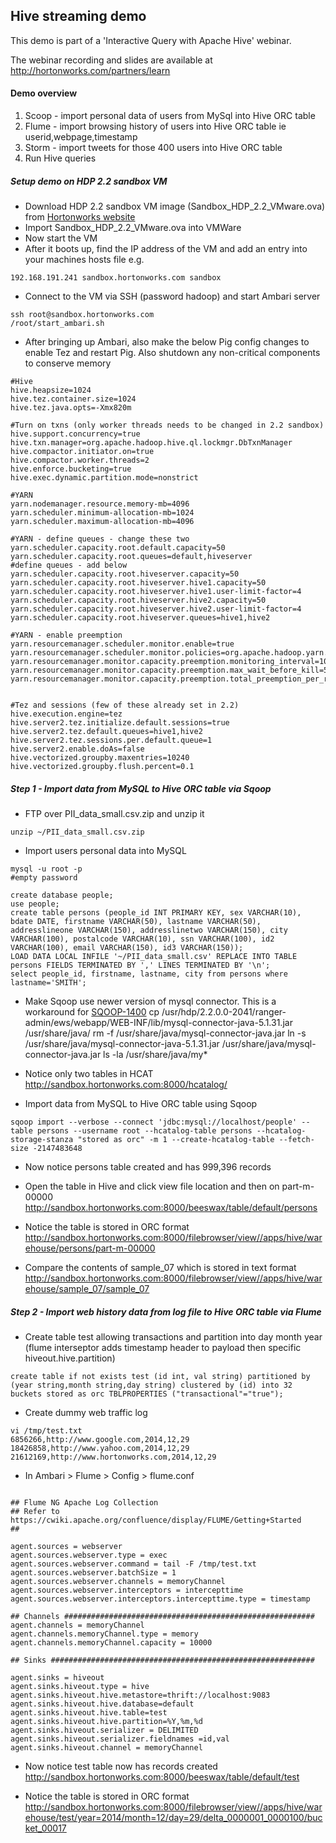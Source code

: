## Hive streaming demo
This demo is part of a 'Interactive Query with Apache Hive' webinar.

The webinar recording and slides are available at http://hortonworks.com/partners/learn

#### Demo overview

1. Scoop - import personal data of users from MySql into Hive ORC table 
2. Flume - import browsing history of users into Hive ORC table ie userid,webpage,timestamp
3. Storm - import tweets for those 400 users into Hive ORC table 
4. Run Hive queries

##### Setup demo on HDP 2.2 sandbox VM 

- Download HDP 2.2 sandbox VM image (Sandbox_HDP_2.2_VMware.ova) from [Hortonworks website](http://hortonworks.com/products/hortonworks-sandbox/)
- Import Sandbox_HDP_2.2_VMware.ova into VMWare
- Now start the VM
- After it boots up, find the IP address of the VM and add an entry into your machines hosts file e.g.
```
192.168.191.241 sandbox.hortonworks.com sandbox    
```
- Connect to the VM via SSH (password hadoop) and start Ambari server
```
ssh root@sandbox.hortonworks.com
/root/start_ambari.sh
```
- After bringing up Ambari, also make the below Pig config changes to enable Tez and restart Pig. Also shutdown any non-critical components to conserve memory
```
#Hive
hive.heapsize=1024 
hive.tez.container.size=1024
hive.tez.java.opts=-Xmx820m

#Turn on txns (only worker threads needs to be changed in 2.2 sandbox)
hive.support.concurrency=true
hive.txn.manager=org.apache.hadoop.hive.ql.lockmgr.DbTxnManager
hive.compactor.initiator.on=true
hive.compactor.worker.threads=2
hive.enforce.bucketing=true
hive.exec.dynamic.partition.mode=nonstrict

#YARN
yarn.nodemanager.resource.memory-mb=4096
yarn.scheduler.minimum-allocation-mb=1024
yarn.scheduler.maximum-allocation-mb=4096

#YARN - define queues - change these two
yarn.scheduler.capacity.root.default.capacity=50
yarn.scheduler.capacity.root.queues=default,hiveserver	
#define queues - add below
yarn.scheduler.capacity.root.hiveserver.capacity=50
yarn.scheduler.capacity.root.hiveserver.hive1.capacity=50
yarn.scheduler.capacity.root.hiveserver.hive1.user-limit-factor=4
yarn.scheduler.capacity.root.hiveserver.hive2.capacity=50
yarn.scheduler.capacity.root.hiveserver.hive2.user-limit-factor=4
yarn.scheduler.capacity.root.hiveserver.queues=hive1,hive2

#YARN - enable preemption
yarn.resourcemanager.scheduler.monitor.enable=true
yarn.resourcemanager.scheduler.monitor.policies=org.apache.hadoop.yarn.server.resourcemanager.monitor.capacity.ProportionalCapacityPreemptionPolicy
yarn.resourcemanager.monitor.capacity.preemption.monitoring_interval=1000
yarn.resourcemanager.monitor.capacity.preemption.max_wait_before_kill=5000
yarn.resourcemanager.monitor.capacity.preemption.total_preemption_per_round=0.4


#Tez and sessions (few of these already set in 2.2)
hive.execution.engine=tez
hive.server2.tez.initialize.default.sessions=true
hive.server2.tez.default.queues=hive1,hive2
hive.server2.tez.sessions.per.default.queue=1
hive.server2.enable.doAs=false
hive.vectorized.groupby.maxentries=10240
hive.vectorized.groupby.flush.percent=0.1

```


##### Step 1 - Import data from MySQL to Hive ORC table via Sqoop 
- FTP over PII_data_small.csv.zip and unzip it
```
unzip ~/PII_data_small.csv.zip
```
- Import users personal data into MySQL
```
mysql -u root -p
#empty password

create database people;
use people;
create table persons (people_id INT PRIMARY KEY, sex VARCHAR(10), bdate DATE, firstname VARCHAR(50), lastname VARCHAR(50), addresslineone VARCHAR(150), addresslinetwo VARCHAR(150), city VARCHAR(100), postalcode VARCHAR(10), ssn VARCHAR(100), id2 VARCHAR(100), email VARCHAR(150), id3 VARCHAR(150));
LOAD DATA LOCAL INFILE '~/PII_data_small.csv' REPLACE INTO TABLE persons FIELDS TERMINATED BY ',' LINES TERMINATED BY '\n';
select people_id, firstname, lastname, city from persons where lastname='SMITH';
```

- Make Sqoop use newer version of mysql connector. This is a workaround for [SQOOP-1400](https://issues.apache.org/jira/browse/SQOOP-1400)
cp /usr/hdp/2.2.0.0-2041/ranger-admin/ews/webapp/WEB-INF/lib/mysql-connector-java-5.1.31.jar /usr/share/java/
rm -f /usr/share/java/mysql-connector-java.jar
ln -s /usr/share/java/mysql-connector-java-5.1.31.jar /usr/share/java/mysql-connector-java.jar
ls -la /usr/share/java/my*


- Notice only two tables in HCAT
http://sandbox.hortonworks.com:8000/hcatalog/

- Import data from MySQL to Hive ORC table using Sqoop
```
sqoop import --verbose --connect 'jdbc:mysql://localhost/people' --table persons --username root --hcatalog-table persons --hcatalog-storage-stanza "stored as orc" -m 1 --create-hcatalog-table --fetch-size -2147483648
```

- Now notice persons table created and has 999,396 records

- Open the table in Hive and click view file location and then on part-m-00000
http://sandbox.hortonworks.com:8000/beeswax/table/default/persons

- Notice the table is stored in ORC format
http://sandbox.hortonworks.com:8000/filebrowser/view//apps/hive/warehouse/persons/part-m-00000

- Compare the contents of sample_07 which is stored in text format
http://sandbox.hortonworks.com:8000/filebrowser/view//apps/hive/warehouse/sample_07/sample_07

##### Step 2 - Import web history data from log file to Hive ORC table via Flume 

- Create table test allowing transactions and partition into day month year (flume interseptor adds timestamp header to payload then specific hiveout.hive.partition)
````
create table if not exists test (id int, val string) partitioned by (year string,month string,day string) clustered by (id) into 32 buckets stored as orc TBLPROPERTIES ("transactional"="true");
````
- Create dummy web traffic log
```
vi /tmp/test.txt
6856266,http://www.google.com,2014,12,29
18426858,http://www.yahoo.com,2014,12,29
21612169,http://www.hortonworks.com,2014,12,29
```

- In Ambari > Flume > Config > flume.conf
```

## Flume NG Apache Log Collection
## Refer to https://cwiki.apache.org/confluence/display/FLUME/Getting+Started
##

agent.sources = webserver
agent.sources.webserver.type = exec
agent.sources.webserver.command = tail -F /tmp/test.txt
agent.sources.webserver.batchSize = 1
agent.sources.webserver.channels = memoryChannel
agent.sources.webserver.interceptors = intercepttime
agent.sources.webserver.interceptors.intercepttime.type = timestamp

## Channels ########################################################
agent.channels = memoryChannel
agent.channels.memoryChannel.type = memory
agent.channels.memoryChannel.capacity = 10000

## Sinks ###########################################################

agent.sinks = hiveout
agent.sinks.hiveout.type = hive
agent.sinks.hiveout.hive.metastore=thrift://localhost:9083
agent.sinks.hiveout.hive.database=default
agent.sinks.hiveout.hive.table=test
agent.sinks.hiveout.hive.partition=%Y,%m,%d
agent.sinks.hiveout.serializer = DELIMITED
agent.sinks.hiveout.serializer.fieldnames =id,val
agent.sinks.hiveout.channel = memoryChannel
```

- Now notice test table now has records created
http://sandbox.hortonworks.com:8000/beeswax/table/default/test

- Notice the table is stored in ORC format
http://sandbox.hortonworks.com:8000/filebrowser/view//apps/hive/warehouse/test/year=2014/month=12/day=29/delta_0000001_0000100/bucket_00017
